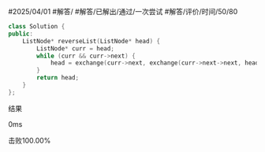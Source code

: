 #2025/04/01 #解答/ #解答/已解出/通过/一次尝试  #解答/评价/时间/50/80 
``` cpp
class Solution {
public:
    ListNode* reverseList(ListNode* head) {
	    ListNode* curr = head;
        while (curr && curr->next) {
	        head = exchange(curr->next, exchange(curr->next->next, head));
        }
        return head;
    }
};
```

结果

0ms

击败100.00%